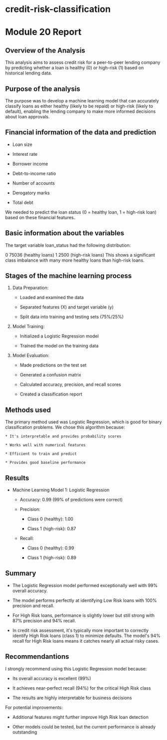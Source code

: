 # credit-risk-classification

# Module 20 Report

## Overview of the Analysis
This analysis aims to assess credit risk for a peer-to-peer lending company by predicting whether a loan is healthy (0) or high-risk (1) based on historical lending data.

## Purpose of the analysis
The purpose was to develop a machine learning model that can accurately classify loans as either healthy (likely to be repaid) or high-risk (likely to default), enabling the lending company to make more informed decisions about loan approvals.

## Financial information of the data and prediction

* Loan size

* Interest rate

* Borrower income

* Debt-to-income ratio

* Number of accounts

* Derogatory marks

* Total debt

We needed to predict the loan status (0 = healthy loan, 1 = high-risk loan) based on these financial features.

## Basic information about the variables
The target variable loan_status had the following distribution:

0    75036 (healthy loans)
1     2500 (high-risk loans)
This shows a significant class imbalance with many more healthy loans than high-risk loans.

## Stages of the machine learning process
1. Data Preparation:

    * Loaded and examined the data

    * Separated features (X) and target variable (y)

    * Split data into training and testing sets (75%/25%)

2. Model Training:

    * Initialized a Logistic Regression model

    * Trained the model on the training data

3. Model Evaluation:

    * Made predictions on the test set

    * Generated a confusion matrix

    * Calculated accuracy, precision, and recall scores

    * Created a classification report

## Methods used
The primary method used was Logistic Regression, which is good for binary classification problems. We chose this algorithm because:

    * It's interpretable and provides probability scores

    * Works well with numerical features

    * Efficient to train and predict

    * Provides good baseline performance

## Results

* Machine Learning Model 1: Logistic Regression

    * Accuracy: 0.99 (99% of predictions were correct)

    * Precision:

        * Class 0 (healthy): 1.00

        * Class 1 (high-risk): 0.87

    * Recall:

        * Class 0 (healthy): 0.99

        * Class 1 (high-risk): 0.89

## Summary

* The Logistic Regression model performed exceptionally well with 99% overall accuracy.

* The model performs perfectly at identifying Low Risk loans with 100% precision and recall.

* For High Risk loans, performance is slightly lower but still strong with 87% precision and 94% recall.

* In credit risk assessment, it's typically more important to correctly identify High Risk loans (class 1) to minimize defaults. The model's 94% recall for High Risk loans means it catches nearly all actual risky cases.

## Recommendantions

I strongly recommend using this Logistic Regression model because:

* Its overall accuracy is excellent (99%)

* It achieves near-perfect recall (94%) for the critical High Risk class

* The results are highly interpretable for business decisions

For potential improvements:

* Additional features might further improve High Risk loan detection

* Other models could be tested, but the current performance is already outstanding